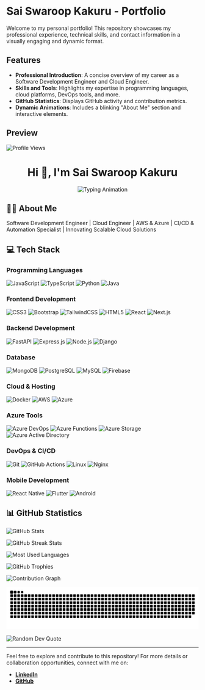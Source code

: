 # Sai Swaroop Kakuru - Portfolio

Welcome to my personal portfolio! This repository showcases my professional experience, technical skills, and contact information in a visually engaging and dynamic format.

## Features

- **Professional Introduction**: A concise overview of my career as a Software Development Engineer and Cloud Engineer.
- **Skills and Tools**: Highlights my expertise in programming languages, cloud platforms, DevOps tools, and more.
- **GitHub Statistics**: Displays GitHub activity and contribution metrics.
- **Dynamic Animations**: Includes a blinking "About Me" section and interactive elements.

## Preview

![Profile Views](https://visitcount.itsvg.in/api?id=SaiSwaroop&label=Profile%20Views&color=1&icon=5&pretty=true)

<div align="center">
    <h1>Hi 👋, I'm Sai Swaroop Kakuru</h1>
    <img src="https://readme-typing-svg.herokuapp.com?font=Fira+Code&duration=2000&pause=1000&color=58A6FF&center=true&vCenter=true&width=270&height=30&lines=%3BOpen%20Source%20Contributor%3BTech%20Enthusiast" alt="Typing Animation" />
</div>

## 👨‍💻 About Me
<p>
    Software Development Engineer | Cloud Engineer | AWS & Azure | CI/CD & Automation Specialist | Innovating Scalable Cloud Solutions
</p>

## 💻 Tech Stack

### Programming Languages
<p>
    <img src="https://img.shields.io/badge/JavaScript-3178C6?style=flat&logo=javascript&logoColor=white" alt="JavaScript" />
    <img src="https://img.shields.io/badge/TypeScript-3178C6?style=flat&logo=typescript&logoColor=white" alt="TypeScript" />
    <img src="https://img.shields.io/badge/Python-3178C6?style=flat&logo=python&logoColor=white" alt="Python" />
    <img src="https://img.shields.io/badge/Java-3178C6?style=flat&logo=java&logoColor=white" alt="Java" />
</p>

### Frontend Development
<p>
    <img src="https://img.shields.io/badge/CSS3-61DAFB?style=flat&logo=css3&logoColor=white" alt="CSS3" />
    <img src="https://img.shields.io/badge/Bootstrap-61DAFB?style=flat&logo=bootstrap&logoColor=white" alt="Bootstrap" />
    <img src="https://img.shields.io/badge/TailwindCSS-61DAFB?style=flat&logo=tailwindcss&logoColor=white" alt="TailwindCSS" />
    <img src="https://img.shields.io/badge/HTML5-61DAFB?style=flat&logo=html5&logoColor=white" alt="HTML5" />
    <img src="https://img.shields.io/badge/React-61DAFB?style=flat&logo=react&logoColor=white" alt="React" />
    <img src="https://img.shields.io/badge/Next.js-61DAFB?style=flat&logo=next.js&logoColor=white" alt="Next.js" />
</p>

### Backend Development
<p>
    <img src="https://img.shields.io/badge/FastAPI-43853D?style=flat&logo=fastapi&logoColor=white" alt="FastAPI" />
    <img src="https://img.shields.io/badge/Express.js-43853D?style=flat&logo=express&logoColor=white" alt="Express.js" />
    <img src="https://img.shields.io/badge/Node.js-43853D?style=flat&logo=node.js&logoColor=white" alt="Node.js" />
    <img src="https://img.shields.io/badge/Django-43853D?style=flat&logo=django&logoColor=white" alt="Django" />
</p>

### Database
<p>
    <img src="https://img.shields.io/badge/MongoDB-333333?style=flat&logo=mongodb&logoColor=white" alt="MongoDB" />
    <img src="https://img.shields.io/badge/PostgreSQL-333333?style=flat&logo=postgresql&logoColor=white" alt="PostgreSQL" />
    <img src="https://img.shields.io/badge/MySQL-333333?style=flat&logo=mysql&logoColor=white" alt="MySQL" />
    <img src="https://img.shields.io/badge/Firebase-333333?style=flat&logo=firebase&logoColor=white" alt="Firebase" />
</p>

### Cloud & Hosting
<p>
    <img src="https://img.shields.io/badge/Docker-333333?style=flat&logo=docker&logoColor=white" alt="Docker" />
    <img src="https://img.shields.io/badge/AWS-333333?style=flat&logo=amazon-aws&logoColor=white" alt="AWS" />
    <img src="https://img.shields.io/badge/Azure-0078D7?style=flat&logo=microsoft-azure&logoColor=white" alt="Azure" />
</p>

### Azure Tools
<p>
    <img src="https://img.shields.io/badge/Azure%20DevOps-0078D7?style=flat&logo=azure-devops&logoColor=white" alt="Azure DevOps" />
    <img src="https://img.shields.io/badge/Azure%20Functions-0062AD?style=flat&logo=azure-functions&logoColor=white" alt="Azure Functions" />
    <img src="https://img.shields.io/badge/Azure%20Storage-0089D6?style=flat&logo=microsoft-azure&logoColor=white" alt="Azure Storage" />
    <img src="https://img.shields.io/badge/Azure%20Active%20Directory-0078D7?style=flat&logo=microsoft-azure&logoColor=white" alt="Azure Active Directory" />
</p>

### DevOps & CI/CD
<p>
    <img src="https://img.shields.io/badge/Git-2496ED?style=flat&logo=git&logoColor=white" alt="Git" />
    <img src="https://img.shields.io/badge/GitHub_Actions-2496ED?style=flat&logo=github-actions&logoColor=white" alt="GitHub Actions" />
    <img src="https://img.shields.io/badge/Linux-2496ED?style=flat&logo=linux&logoColor=white" alt="Linux" />
    <img src="https://img.shields.io/badge/Nginx-2496ED?style=flat&logo=nginx&logoColor=white" alt="Nginx" />
</p>

### Mobile Development
<p>
    <img src="https://img.shields.io/badge/React_Native-3DDC84?style=flat&logo=react&logoColor=white" alt="React Native" />
    <img src="https://img.shields.io/badge/Flutter-3DDC84?style=flat&logo=flutter&logoColor=white" alt="Flutter" />
    <img src="https://img.shields.io/badge/Android-3DDC84?style=flat&logo=android&logoColor=white" alt="Android" />
</p>

## 📊 GitHub Statistics

<p>
    <img src="https://github-readme-stats.vercel.app/api?username=saiswaroopkakuru&show_icons=true&theme=github_dark" alt="GitHub Stats" />
</p>
<p>
    <img src="https://streak-stats.demolab.com?user=saiswaroopkakuru&theme=github-dark-blue" alt="GitHub Streak Stats" />
</p>
<p>
    <img src="https://github-readme-stats.vercel.app/api/top-langs/?username=saiswaroopkakuru&layout=compact&theme=github_dark" alt="Most Used Languages" />
</p>
<p>
    <img src="https://github-profile-trophy.vercel.app/?username=saiswaroopkakuru&theme=onestar" alt="GitHub Trophies" />
</p>
<p>
    <img src="https://github-readme-activity-graph.vercel.app/graph?username=saiswaroopkakuru&theme=github-dark" alt="Contribution Graph" />
</p>
<p>
    <img src="https://raw.githubusercontent.com/Platane/snk/output/github-contribution-grid-snake.svg" alt="Snake Animation" />
</p>
<p>
    <img src="https://quotes-github-readme.vercel.app/api?type=horizontal&theme=dark" alt="Random Dev Quote" />
</p>

---

Feel free to explore and contribute to this repository! For more details or collaboration opportunities, connect with me on:

- **[LinkedIn](https://linkedin.com/in/sai-swaroop-1199sai)**
- **[GitHub](https://github.com/saiswaroopkakuru)**
